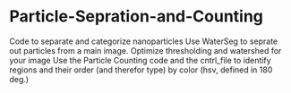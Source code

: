# Particle-Sepration-and-Counting
Code to separate and categorize nanoparticles 
Use WaterSeg to seprate out particles from a main image. Optimize thresholding and watershed for your image
Use the Particle Counting code and the cntrl_file to identify regions and their order (and therefor type) by color (hsv, defined in 180 deg.) 
